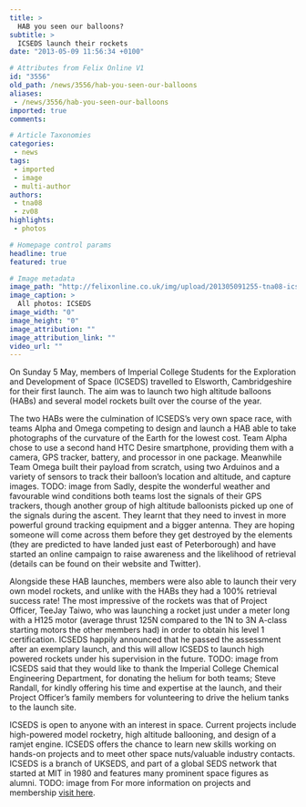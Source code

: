 ```yaml
---
title: >
  HAB you seen our balloons?
subtitle: >
  ICSEDS launch their rockets
date: "2013-05-09 11:56:34 +0100"

# Attributes from Felix Online V1
id: "3556"
old_path: /news/3556/hab-you-seen-our-balloons
aliases:
 - /news/3556/hab-you-seen-our-balloons
imported: true
comments:

# Article Taxonomies
categories:
 - news
tags:
 - imported
 - image
 - multi-author
authors:
 - tna08
 - zv08
highlights:
 - photos

# Homepage control params
headline: true
featured: true

# Image metadata
image_path: "http://felixonline.co.uk/img/upload/201305091255-tna08-icseds_2.jpg"
image_caption: >
  All photos: ICSEDS
image_width: "0"
image_height: "0"
image_attribution: ""
image_attribution_link: ""
video_url: ""
---
```


On Sunday 5 May, members of Imperial College Students for the Exploration and Development of Space (ICSEDS) travelled to Elsworth, Cambridgeshire for their first launch. The aim was to launch two high altitude balloons (HABs) and several model rockets built over the course of the year.

The two HABs were the culmination of ICSEDS’s very own space race, with teams Alpha and Omega competing to design and launch a HAB able to take photographs of the curvature of the Earth for the lowest cost. Team Alpha chose to use a second hand HTC Desire smartphone, providing them with a camera, GPS tracker, battery, and processor in one package. Meanwhile Team Omega built their payload from scratch, using two Arduinos and a variety of sensors to track their balloon’s location and altitude, and capture images.
TODO: image from
Sadly, despite the wonderful weather and favourable wind conditions both teams lost the signals of their GPS trackers, though another group of high altitude balloonists picked up one of the signals during the ascent. They learnt that they need to invest in more powerful ground tracking equipment and a bigger antenna. They are hoping someone will come across them before they get destroyed by the elements (they are predicted to have landed just east of Peterborough) and have started an online campaign to raise awareness and the likelihood of retrieval (details can be found on their website and Twitter).

Alongside these HAB launches, members were also able to launch their very own model rockets, and unlike with the HABs they had a 100% retrieval success rate! The most impressive of the rockets was that of Project Officer, TeeJay Taiwo, who was launching a rocket just under a meter long with a H125 motor (average thrust 125N compared to the 1N to 3N A-class starting motors the other members had) in order to obtain his level 1 certification. ICSEDS happily announced that he passed the assessment after an exemplary launch, and this will allow ICSEDS to launch high powered rockets under his supervision in the future.
TODO: image from
ICSEDS said that they would like to thank the Imperial College Chemical Engineering Department, for donating the helium for both teams; Steve Randall, for kindly offering his time and expertise at the launch, and their Project Officer’s family members for volunteering to drive the helium tanks to the launch site.

ICSEDS is open to anyone with an interest in space. Current projects include high-powered model rocketry, high altitude ballooning, and design of a ramjet engine. ICSEDS offers the chance to learn new skills working on hands-on projects and to meet other space nuts/valuable industry contacts. ICSEDS is a branch of UKSEDS, and part of a global SEDS network that started at MIT in 1980 and features many prominent space figures as alumni.
TODO: image from
For more information on projects and membership [visit here](https://www.union.ic.ac.uk/guilds/icseds/).
